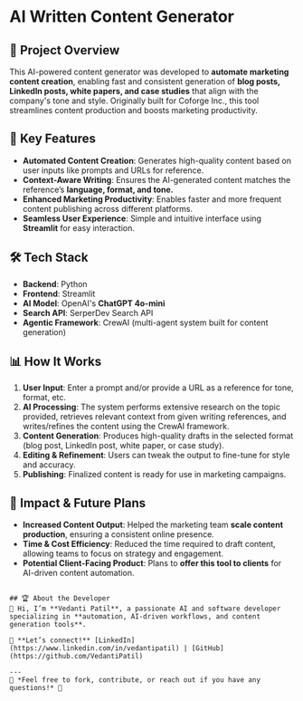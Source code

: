 # AI Written Content Generator

## 📌 Project Overview
This AI-powered content generator was developed to **automate marketing content creation**, enabling fast and consistent generation of **blog posts, LinkedIn posts, white papers, and case studies** that align with the company's tone and style. Originally built for Coforge Inc., this tool streamlines content production and boosts marketing productivity.

## 🚀 Key Features
- **Automated Content Creation**: Generates high-quality content based on user inputs like prompts and URLs for reference.
- **Context-Aware Writing**: Ensures the AI-generated content matches the reference’s **language, format, and tone.**
- **Enhanced Marketing Productivity**: Enables faster and more frequent content publishing across different platforms.
- **Seamless User Experience**: Simple and intuitive interface using **Streamlit** for easy interaction.

## 🛠️ Tech Stack
- **Backend**: Python
- **Frontend**: Streamlit
- **AI Model**: OpenAI's **ChatGPT 4o-mini**
- **Search API**: SerperDev Search API
- **Agentic Framework**: CrewAI (multi-agent system built for content generation)

## 📊 How It Works
1. **User Input**: Enter a prompt and/or provide a URL as a reference for tone, format, etc.
2. **AI Processing**: The system performs extensive research on the topic provided, retrieves relevant context from given writing references, and writes/refines the content using the CrewAI framework.
3. **Content Generation**: Produces high-quality drafts in the selected format (blog post, LinkedIn post, white paper, or case study).
4. **Editing & Refinement**: Users can tweak the output to fine-tune for style and accuracy.
5. **Publishing**: Finalized content is ready for use in marketing campaigns.

## 🎯 Impact & Future Plans
- **Increased Content Output**: Helped the marketing team **scale content production**, ensuring a consistent online presence.
- **Time & Cost Efficiency**: Reduced the time required to draft content, allowing teams to focus on strategy and engagement.
- **Potential Client-Facing Product**: Plans to **offer this tool to clients** for AI-driven content automation.
```

## 🏆 About the Developer
👋 Hi, I’m **Vedanti Patil**, a passionate AI and software developer specializing in **automation, AI-driven workflows, and content generation tools**.

🔗 **Let’s connect!** [LinkedIn](https://www.linkedin.com/in/vedantipatil) | [GitHub](https://github.com/VedantiPatil)

---
📌 *Feel free to fork, contribute, or reach out if you have any questions!* 🚀

